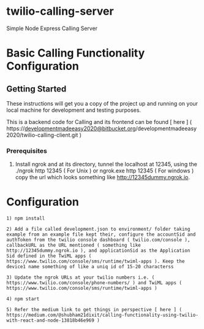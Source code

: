 # twilio-calling-server
Simple Node Express Calling Server
# Basic Calling Functionality Configuration

## Getting Started

These instructions will get you a copy of the project up and running on your local machine for development and testing purposes.

This is a backend code for Calling and its frontend can be found [ here ] ( https://developmentmadeeasy2020@bitbucket.org/developmentmadeeasy2020/twilio-calling-client.git )

### Prerequisites

   1) Install ngrok and at its directory, tunnel the localhost at 12345, using the ./ngrok http 12345 ( For Unix ) or ngrok.exe http 12345 ( For windows ) copy the url which looks something like http://12345dummy.ngrok.io.

# Configuration
    1) npm install

    2) Add a file called development.json to environment/ folder taking example from an example file kept their, configure the accountSid and authToken from the twilio console dashboard ( twilio.com/console ), callbackURL as the URL mentioned ( something like http://12345dummy.ngrok.io ), and applicationSid as the Application Sid defined in the TwiML apps ( https://www.twilio.com/console/sms/runtime/twiml-apps ). Keep the device1 name something of like a uniq id of 15-20 characterss

    3) Update the ngrok URLs at your twilio numbers i.e. ( https://www.twilio.com/console/phone-numbers/ ) and TwiML apps ( https://www.twilio.com/console/sms/runtime/twiml-apps )

    4) npm start

    5) Refer the medium link to get things in perspective [ here ] ( https://medium.com/@shubham21dixit/calling-functionality-using-twilio-with-react-and-node-13818b46e969 )
